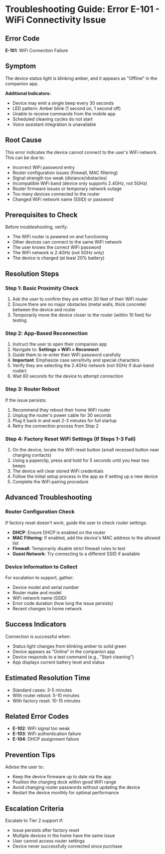 # Troubleshooting Guide: Error E-101 - WiFi Connectivity Issue

## Error Code
**E-101**: WiFi Connection Failure

## Symptom
The device status light is blinking amber, and it appears as "Offline" in the companion app.

**Additional Indicators:**
- Device may emit a single beep every 30 seconds
- LED pattern: Amber blink (1 second on, 1 second off)
- Unable to receive commands from the mobile app
- Scheduled cleaning cycles do not start
- Voice assistant integration is unavailable

## Root Cause
This error indicates the device cannot connect to the user's WiFi network. This can be due to:
- Incorrect WiFi password entry
- Router configuration issues (firewall, MAC filtering)
- Signal strength too weak (distance/obstacles)
- Incompatible WiFi band (device only supports 2.4GHz, not 5GHz)
- Router firmware issues or temporary network outage
- Too many devices connected to the router
- Changed WiFi network name (SSID) or password

## Prerequisites to Check
Before troubleshooting, verify:
- The WiFi router is powered on and functioning
- Other devices can connect to the same WiFi network
- The user knows the correct WiFi password
- The WiFi network is 2.4GHz (not 5GHz only)
- The device is charged (at least 20% battery)

## Resolution Steps

### Step 1: Basic Proximity Check
1.  Ask the user to confirm they are within 30 feet of their WiFi router
2.  Ensure there are no major obstacles (metal walls, thick concrete) between the device and router
3.  Temporarily move the device closer to the router (within 10 feet) for testing

### Step 2: App-Based Reconnection
1.  Instruct the user to open their companion app
2.  Navigate to: **Settings > WiFi > Reconnect**
3.  Guide them to re-enter their WiFi password carefully
4.  **Important**: Emphasize case sensitivity and special characters
5.  Verify they are selecting the 2.4GHz network (not 5GHz if dual-band router)
6.  Wait 60 seconds for the device to attempt connection

### Step 3: Router Reboot
If the issue persists:
1.  Recommend they reboot their home WiFi router
2.  Unplug the router's power cable for 30 seconds
3.  Plug it back in and wait 2-3 minutes for full startup
4.  Retry the connection process from Step 2

### Step 4: Factory Reset WiFi Settings (If Steps 1-3 Fail)
1.  On the device, locate the WiFi reset button (small recessed button near charging contacts)
2.  Using a paperclip, press and hold for 5 seconds until you hear two beeps
3.  The device will clear stored WiFi credentials
4.  Follow the initial setup process in the app as if setting up a new device
5.  Complete the WiFi pairing procedure

## Advanced Troubleshooting

### Router Configuration Check
If factory reset doesn't work, guide the user to check router settings:
- **DHCP**: Ensure DHCP is enabled on the router
- **MAC Filtering**: If enabled, add the device's MAC address to the allowed list
- **Firewall**: Temporarily disable strict firewall rules to test
- **Guest Network**: Try connecting to a different SSID if available

### Device Information to Collect
For escalation to support, gather:
- Device model and serial number
- Router make and model
- WiFi network name (SSID)
- Error code duration (how long the issue persists)
- Recent changes to home network

## Success Indicators
Connection is successful when:
- Status light changes from blinking amber to solid green
- Device appears as "Online" in the companion app
- Device responds to a test command (e.g., "Start cleaning")
- App displays current battery level and status

## Estimated Resolution Time
- Standard cases: 3-5 minutes
- With router reboot: 5-10 minutes
- With factory reset: 10-15 minutes

## Related Error Codes
- **E-102**: WiFi signal too weak
- **E-103**: WiFi authentication failure
- **E-104**: DHCP assignment failure

## Prevention Tips
Advise the user to:
- Keep the device firmware up to date via the app
- Position the charging dock within good WiFi range
- Avoid changing router passwords without updating the device
- Restart the device monthly for optimal performance

## Escalation Criteria
Escalate to Tier 2 support if:
- Issue persists after factory reset
- Multiple devices in the home have the same issue
- User cannot access router settings
- Device never successfully connected since purchase